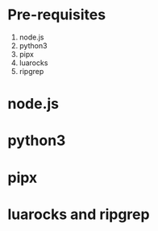 # Pre-requisites

1. node.js
2. python3
3. pipx
4. luarocks
5. ripgrep

# node.js

# python3

# pipx

# luarocks and ripgrep
